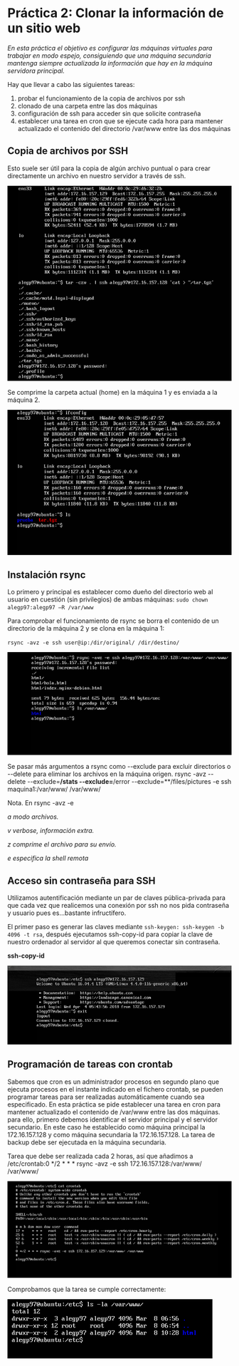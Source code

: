 # Práctica 2: Clonar la información de un sitio web


*En esta práctica el objetivo es configurar las máquinas virtuales para trabajar en modo
espejo, consiguiendo que una máquina secundaria mantenga siempre actualizada la
información que hay en la máquina servidora principal.* 

Hay que llevar a cabo las siguientes tareas:
1. probar el funcionamiento de la copia de archivos por ssh
2. clonado de una carpeta entre las dos máquinas
3. configuración de ssh para acceder sin que solicite contraseña
4. establecer una tarea en cron que se ejecute cada hora para mantener
actualizado el contenido del directorio /var/www entre las dos máquinas




## Copia de archivos por SSH


Esto suele ser útil para la copia de algún archivo puntual o para crear directamente un archivo en nuestro servidor a través de ssh. 




![ifconfig](images/tar.png)

Se comprime la carpeta actual (home) en la máquina 1 y es enviada a la máquina 2.


![ifconfig](images/tar_ssh.png)



## Instalación rsync


Lo primero y principal es establecer como dueño del directorio web al usuario en cuestión (sin privilegios) de ambas máquinas: `sudo chown alegp97:alegp97 –R /var/www`

Para comprobar el funcionamiento de rsync se borra el contenido de un directorio de la máquina 2 y 
se clona en la máquina 1:

`rsync -avz -e ssh user@ip:/dir/original/ /dir/destino/`


![ifconfig](images/rsync.png)

Se pasar más argumentos a rsync como --exclude para excluir directorios o --delete para eliminar los archivos en la máquina origen. rsync -avz --delete --exclude=**/stats --exclude=**/error --exclude=**/files/pictures -e ssh maquina1:/var/www/ /var/www/


Nota. En rsync -avz -e

*a modo archivos.*

*v verbose, información extra.*

*z comprime el archivo para su envío.*

*e especifica la shell remota*




## Acceso sin contraseña para SSH


Utilizamos autentificación mediante un par de claves pública-privada para que cada vez que realicemos una conexión por ssh no nos pida contraseña y usuario pues es...bastante infructífero.


El primer paso es generar las claves mediante `ssh-keygen: ssh-keygen -b 4096 -t rsa`, después ejecutamos ssh-copy-id para copiar la clave de nuestro ordenador al servidor al que queremos conectar sin contraseña. 

**ssh-copy-id <ip-servidor>**

![ifconfig](images/ssh_sinp.png)

## Programación de tareas con crontab


Sabemos que cron es un administrador procesos en segundo plano que ejecuta procesos en el instante indicado en el fichero crontab, se pueden programar tareas para ser realizadas automáticamente cuando sea especificado. 
En esta práctica se pide establecer una tarea en cron para mantener actualizado el contenido de /var/www entre las dos máquinas. para ello, primero debemos identificar el servidor principal y el servidor secundario. En este caso he establecido como máquina principal la 172.16.157.128 y como máquina secundaria la 172.16.157.128. La tarea de backup debe ser ejecutada en la máquina secundaria.


Tarea que debe ser realizada cada 2 horas, así que añadimos a /etc/crontab:0 */2 * * * rsync -avz -e ssh 172.16.157.128:/var/www/ /var/www/


![ifconfig](images/crontab.png)


Comprobamos que la tarea se cumple correctamente:


![ifconfig](images/ls.png)





